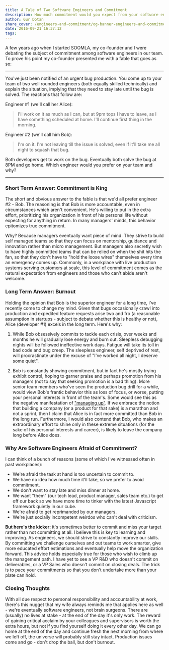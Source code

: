 ```yaml
---
title: A Tale of Two Software Engineers and Commitment
description: How much commitment would you expect from your software engineers to exhibit when urgent production issues come up? And why are software engineers afraid so much of committing?
author: Gur Dotan
share_cover: /engineers-and-commitment/og-banner-engineers-and-commitment.jpg
date: 2016-09-21 16:37:12
tags:
---
```



A few years ago when I started SOOMLA, my co-founder and I were debating the subject of commitment among software engineers in our team. To prove his point my co-founder presented me with a fable that goes as so:

---

You've just been notified of an urgent bug production.  You come up to your team of two well rounded engineers (both equally skilled technically) and explain the situation, implying that they need to stay late until the bug is solved. The reactions that follow are:

Engineer #1 (we'll call her Alice):
> I'll work on it as much as I can, but at 9pm tops I have to leave, as I have something scheduled at home.  I'll continue first thing in the morning.

Engineer #2 (we'll call him Bob):
> I'm on it.  I'm not leaving till the issue is solved, even if it'll take me all night to squash that bug.

Both developers get to work on the bug. Eventually both solve the bug at 8PM and go home.  Which engineer would you prefer on your team and why?

---

### Short Term Answer: Commitment is King

The short and obvious answer to the fable is that we'd all prefer engineer #2 - Bob. The reasoning is that Bob is more accountable, even in circumstances which aren't convenient. He's willing to put in the extra effort, prioritizing his organization in front of his personal life without expecting for anything in return.  In many managers' minds, this behavior epitomizes true commitment.

Why? Because managers eventually want piece of mind. They strive to build self managed teams so that they can focus on mentorship, guidance and innovation rather than micro management. But managers also secretly wish to have highly committed teams that can be relied on when the shit hits the fan, so that they don't have to "hold the loose wires" themselves every time an emergency comes up. Commonly, in a workplace with live production systems serving customers at scale, this level of commitment comes as the natural expectation from engineers and those who can't abide aren't welcome.


### Long Term Answer: Burnout

Holding the opinion that Bob is the superior engineer for a long time, I've recently come to change my mind. Given that bugs occasionally crawl into production and expedited feature requests arise two and fro (a reasonable assumption in startups - subject to debate whether this is healthy or not), Alice (developer #1) excels in the long term.  Here's why:

1. While Bob obsessively commits to tackle each crisis, over weeks and months he will gradually lose energy and burn out. Sleepless debugging nights will be followed ineffective work days. Fatigue will take its toll in bad code and bug creep.  The sleepless engineer, self deprived of rest, will procrastinate under the excuse of "I've worked all night, I deserve some quiet".

2. Bob is constantly showing commitment, but in fact he's mostly trying exhibit control, hoping to garner praise and perhaps promotion from his managers (not to say that seeking promotion is a bad thing). More senior team members who've seen the production bug drill for a while, would view Bob's frantic behavior this as loss of focus, or worse, putting your personal interests in front of the team's. Some would see this as the negative manifestation of ["managing up"](http://www.forbes.com/sites/mikemyatt/2012/11/30/my-advice-on-managing-up-dont/).  If we embrace the notion that building a company (or a product for that sake) is a marathon and not a sprint, then I claim that Alice is in fact more committed than Bob in the long run.  Furthermore, I would also contend that Bob, who makes an extraordinary effort to shine only in these extreme situations (for the sake of his personal interests and career), is likely to leave the company long before Alice does.


### Why Are Software Engineers Afraid of Commitment?
I can think of a bunch of reasons (some of which I've witnessed often in past workplaces):

- We're afraid the task at hand is too uncertain to commit to.
- We have no idea how much time it'll take, so we prefer to avoid commitment.
- We don't want to stay late and miss dinner at home.
- We want "them" (our tech lead, product manager, sales team etc.) to get off our back so we have more time to tinker with the latest Javascript framework quietly in our cube.
- We're afraid to get reprimanded by our managers.
- We're just socially incompetent weirdos who can't deal with criticism.

__But here's the kicker:__ it's sometimes better to commit and miss your target rather than not committing at all. I believe this is key to learning and improving. As engineers, we should strive to constantly improve our skills. By committing we challenge ourselves and out teams to work smarter, give more educated effort estimations and eventually help move the organization forward. This advice holds especially true for those who wish to climb up the management path. I have yet to see a VP R&D who doesn't commit on deliverables, or a VP Sales who doesn't commit on closing deals. The trick is to pace your commitments so that you don't undertake more than your plate can hold.

### Closing Thoughts

With all due respect to personal responsibility and accountability at work, there's this nugget that my wife always reminds me that applies here as well - we're eventually software engineers, not brain surgeons. There are (usually) no lives at stake - at the end of the day it's only work.  The reward of gaining critical acclaim by your colleagues and supervisors is worth the extra hours, but not if you find yourself doing it every other day. We can go home at the end of the day and continue fresh the next morning from where we left off, the universe will probably still stay intact. Production issues come and go - don't drop the ball, but don't burnout.
